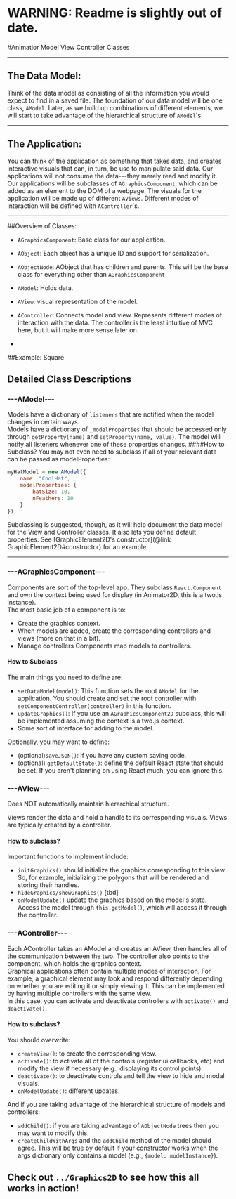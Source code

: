 # WARNING: Readme is slightly out of date.

#Animatior Model View Controller Classes

--------
## The Data Model:
Think of the data model as consisting of all the information you would expect to find in a saved file.
The foundation of our data model will be one class, `AModel`. Later, as we build up combinations of different elements, we will start to take advantage of the hierarchical structure of `AModel`'s. 

-------
## The Application:
You can think of the application as something that takes data, and creates interactive visuals that can, in turn, be use to manipulate said data. 
Our applications will not consume the data---they merely read and modify it. Our applications will be subclasses of `AGraphicsComponent`, which can be added as an element to the DOM of a webpage.
The visuals for the application will be made up of different `AViews`. Different modes of interaction will be defined with `AController`'s.


----
##Overview of Classes:

- `AGraphicsComponent`: Base class for our application.
- `AObject`: Each object has a unique ID and support for serialization.
- `AObjectNode`: AObject that has children and parents. This will be the base class for everything other than `AGraphicsComponent`
- `AModel`: Holds data.
- `AView`: visual representation of the model.
- `AController`: Connects model and view. Represents different modes of interaction with the data. The controller is the least intuitive of MVC here, but it will make more sense later on.

- 

##Example: Square


## Detailed Class Descriptions

### ---AModel---
Models have a dictionary of `listeners` that are notified when the model changes in certain ways.<br>
Models have a dictionary of `_modelProperties` that should be accessed only through `getProperty(name)` and `setProperty(name, value)`. The model will notify all listeners whenever one of these properties changes.
####How to Subclass?
You may not even need to subclass if all of your relevant data can be passed as modelProperties:<br>
```javascript
myHatModel = new AModel({
    name: "CoolHat",
    modelProperties: {
        hatSize: 10,
        nFeathers: 10
    }
});
```
Subclassing is suggested, though, as it will help document the data model for the View and Controller classes. It also lets you define default properties. See [GraphicElement2D's constructor](@link GraphicElement2D#constructor) for an example.

-------

### ---AGraphicsComponent---
Components are sort of the top-level app. They subclass `React.Component` and own the context being used for display (in Animator2D, this is a two.js instance).<br>
The most basic job of a component is to:
- Create the graphics context.
- When models are added, create the corresponding controllers and views (more on that in a bit).
- Manage controllers 
Components map models to controllers.

#### How to Subclass
The main things you need to define are:
- `setDataModel(model)`: This function sets the root `AModel` for the application. You should create and set the root controller with `setComponentController(controller)` in this function.
- `updateGraphics()`: If you use an `AGraphicsComponent2D` subclass, this will be implemented assuming the context is a two.js context.
- Some sort of interface for adding to the model.

Optionally, you may want to define:
- (optional)`saveJSON()`: if you have any custom saving code.
- (optional) `getDefaultState()`: define the default React state that should be set. If you aren't planning on using React much, you can ignore this.


### ---AView---
Does NOT automatically maintain hierarchical structure.


Views render the data and hold a handle to its corresponding visuals. 
Views are typically created by a controller.
#### How to subclass?
Important functions to implement include:
- `initGraphics()` should initialize the graphics corresponding to this view. So, for example, initializing the polygons that will be rendered and storing their handles. 
- `hideGraphics/showGraphics()`  [tbd]
- `onModelUpdate()` update the graphics based on the model's state. Access the model through `this.getModel()`, which will access it through the controller. 

### ---AController---
Each AController takes an AModel and creates an AView, then handles all of the communication between the two. The controller also points to the component, which holds the graphics context.<br>
Graphical applications often contain multiple modes of interaction. 
For example, a graphical element may look and respond differently depending on whether you are editing it or simply viewing it.
This can be implemented by having multiple controllers with the same view.<br>
In this case, you can activate and deactivate controllers with `activate()` and `deactivate()`.

#### How to subclass?
You should overwrite:
- `createView()`: to create the corresponding view.
- `activate()`: to activate all of the controls (register ui callbacks, etc) and modify the view if necessary (e.g., displaying its control points).
- `deactivate()`: to deactivate controls and tell the view to hide and modal visuals.
- `onModelUpdate()`: different updates.

And if you are taking advantage of the hierarchical structure of models and controllers:
- `addChild()`: if you are taking advantage of `AObjectNode` trees then you may want to modify this.
- `createChildWithArgs` and the `addChild` method of the model should agree.
This will be true by default if your constructor works when the args dictionary only contains a model (e.g., `{model: modelInstance}`).


## Check out `../Graphics2D` to see how this all works in action!


